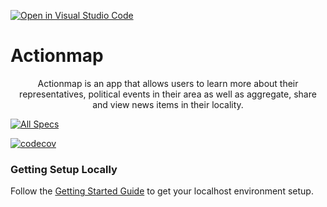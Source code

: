[![Open in Visual Studio Code](https://classroom.github.com/assets/open-in-vscode-c66648af7eb3fe8bc4f294546bfd86ef473780cde1dea487d3c4ff354943c9ae.svg)](https://classroom.github.com/online_ide?assignment_repo_id=9184371&assignment_repo_type=AssignmentRepo)
# Actionmap

<div style="text-align: center;">

Actionmap is an app that allows users to learn more about their representatives,
political events in their area as well as aggregate, share and view news items in their locality.

</div>

[![All Specs](https://github.com/cs169/fa22-actionmap-fa22-21/actions/workflows/specs.yml/badge.svg)](https://github.com/cs169/fa22-actionmap-fa22-21/actions/workflows/specs.yml)

[![codecov](https://codecov.io/gh/cs169/fa22-actionmap-fa22-21/branch/main/graph/badge.svg?token=Lcwc6nGQti)](https://codecov.io/gh/cs169/fa22-actionmap-fa22-21)

### Getting Setup Locally

Follow the [Getting Started Guide](./docs/01-getting-started.md) to get your localhost environment setup.
